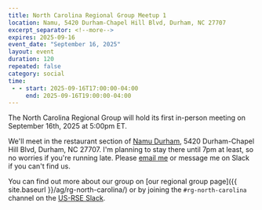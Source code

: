 ```yaml
---
title: North Carolina Regional Group Meetup 1
location: Namu, 5420 Durham-Chapel Hill Blvd, Durham, NC 27707
excerpt_separator: <!--more-->
expires: 2025-09-16
event_date: "September 16, 2025"
layout: event
duration: 120
repeated: false
category: social
time:
 - - start: 2025-09-16T17:00:00-04:00
     end: 2025-09-16T19:00:00-04:00
---
```


The North Carolina Regional Group will hold its first in-person meeting on September 16th, 2025 at 5:00pm ET.

<!--more-->

We'll meet in the restaurant section of [Namu Durham](https://www.yelp.com/biz/namu-durham), 5420 Durham-Chapel Hill Blvd, Durham, NC 27707.
I'm planning to stay there until 7pm at least, so no worries if you're running late.
Please <a href="mailto:gaurav@ggvaidya.com">email me</a> or message me on Slack if you can't find us.

You can find out more about our group on [our regional group page]({{ site.baseurl }}/ag/rg-north-carolina/)
or by joining the `#rg-north-carolina` channel on the [US-RSE Slack]({{site.baseurl}}/get-involved/).
